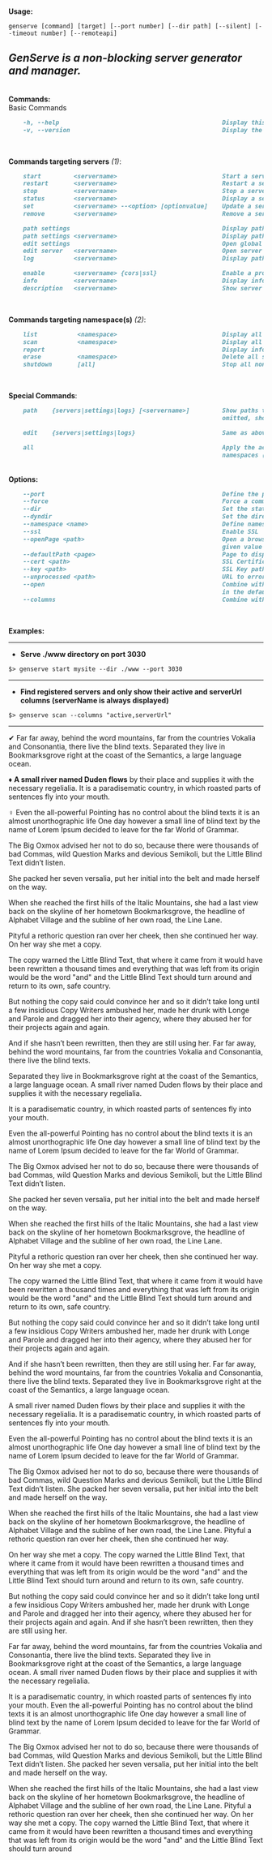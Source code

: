 <br/>**Usage:**<br/>


```shell
genserve [command] [target] [--port number] [--dir path] [--silent] [--timeout number] [--remoteapi]
```

_**GenServe is a non-blocking server generator and manager.**_
---

<br/>**Commands:**<br/>
Basic Commands

```markdown
    -h, --help                                             Display this help
    -v, --version                                          Display the currently running version
```

<br/>

**Commands targeting servers** _(1)_:
```markdown
    start         <servername>                             Start a server
    restart       <servername>                             Restart a server
    stop          <servername>                             Stop a server
    status        <servername>                             Display a server status
    set           <servername> --<option> [optionvalue]    Update a server property 
    remove        <servername>                             Remove a server from the database

    path settings                                          Display path to global settings
    path settings <servername>                             Display path to server settings
    edit settings                                          Open global settings in default editor
    edit server   <servername>                             Open server settings in default editor
    log           <servername>                             Display path to server logs

    enable        <servername> {cors|ssl}                  Enable a property on a server
    info          <servername>                             Display information about a server
    description   <servername>                             Show server description (use 'set' to add a description)
```

<br/>

**Commands targeting namespace(s)** _(2)_:
```markdown
    list           <namespace>                             Display all registered servers in the active namespace
    scan           <namespace>                             Display all registered servers with their current statuses
    report                                                 Display information about namespaces
    erase          <namespace>                             Delete all servers from a namespace
    shutdown       [all]                                   Stop all non-locked servers from all namespaces 
```
<br/>

**Special Commands**:
```markdown
    path    {servers|settings|logs} [<servername>]         Show paths to a server settings. If the servername is 
                                                           omitted, show global settings logs    

    edit    {servers|settings|logs}                        Same as above, but open target in the default system editor

    all                                                    Apply the active command to all servers (1) or all
                                                           namespaces (2)
```

<br/>**Options:**<br/>

```markdown
    --port                                                 Define the port to use with the server
    --force                                                Force a command execution (Overrides --lock, --protect, etc.)
    --dir                                                  Set the static directory to use (Can be more than one)
    --dyndir                                               Set the directory to contain server-side .js scripts 
    --namespace <name>                                     Define namespace to use
    --ssl                                                  Enable SSL
    --openPage <path>                                      Open a browser after a server has started against the 
                                                           given value
    --defaultPath <page>                                   Page to display by default
    --cert <path>                                          SSL Certificate path           
    --key <path>                                           SSL Key path       
    --unprocessed <path>                                   URL to errors page (Can be a static or a dynamic page)
    --open                                                 Combine with the log command, will open the targeted file 
                                                           in the default editor
    --columns                                              Combine with the scan command. Only show selected columns.   
```

<br/>

**Examples:**

---

- **Serve ./www directory on port 3030**

```shell
$> genserve start mysite --dir ./www --port 3030
```

---

- **Find registered servers and only show their active and serverUrl columns (serverName is always displayed)**

```shell
$> genserve scan --columns "active,serverUrl"
```

---


✔ Far far away, behind the word mountains, far from the countries Vokalia and Consonantia, there live the blind 
texts. Separated they live in Bookmarksgrove right at the coast of the Semantics, a large language ocean.


♦ **A small river named Duden flows** by their place and supplies it with the necessary regelialia. It is a 
paradisematic country, in which roasted parts of sentences fly into your mouth.


♀ Even the all-powerful Pointing has no control about the blind texts it is an almost unorthographic life One day 
however a small line of blind text by the name of Lorem Ipsum decided to leave for the far World of Grammar.


The Big Oxmox advised her not to do so, because there were thousands of bad Commas, wild Question Marks and devious Semikoli, but the Little Blind Text didn’t listen.


She packed her seven versalia, put her initial into the belt and made herself on the way.


When she reached the first hills of the Italic Mountains, she had a last view back on the skyline of her hometown Bookmarksgrove, the headline of Alphabet Village and the subline of her own road, the Line Lane.


Pityful a rethoric question ran over her cheek, then she continued her way. On her way she met a copy.


The copy warned the Little Blind Text, that where it came from it would have been rewritten a thousand times and everything that was left from its origin would be the word "and" and the Little Blind Text should turn around and return to its own, safe country.


But nothing the copy said could convince her and so it didn’t take long until a few insidious Copy Writers ambushed her, made her drunk with Longe and Parole and dragged her into their agency, where they abused her for their projects again and again.


And if she hasn’t been rewritten, then they are still using her. Far far away, behind the word mountains, far from the countries Vokalia and Consonantia, there live the blind texts.

Separated they live in Bookmarksgrove right at the coast of the Semantics, a large language ocean. A small river named Duden flows by their place and supplies it with the necessary regelialia.

It is a paradisematic country, in which roasted parts of sentences fly into your mouth.

Even the all-powerful Pointing has no control about the blind texts it is an almost unorthographic life One day however a small line of blind text by the name of Lorem Ipsum decided to leave for the far World of Grammar.

The Big Oxmox advised her not to do so, because there were thousands of bad Commas, wild Question Marks and devious Semikoli, but the Little Blind Text didn’t listen.

She packed her seven versalia, put her initial into the belt and made herself on the way.

When she reached the first hills of the Italic Mountains, she had a last view back on the skyline of her hometown Bookmarksgrove, the headline of Alphabet Village and the subline of her own road, the Line Lane.

Pityful a rethoric question ran over her cheek, then she continued her way. On her way she met a copy.

The copy warned the Little Blind Text, that where it came from it would have been rewritten a thousand times and everything that was left from its origin would be the word "and" and the Little Blind Text should turn around and return to its own, safe country.

But nothing the copy said could convince her and so it didn’t take long until a few insidious Copy Writers ambushed her, made her drunk with Longe and Parole and dragged her into their agency, where they abused her for their projects again and again.

And if she hasn’t been rewritten, then they are still using her. Far far away, behind the word mountains, far from the countries Vokalia and Consonantia, there live the blind texts. Separated they live in Bookmarksgrove right at the coast of the Semantics, a large language ocean.

A small river named Duden flows by their place and supplies it with the necessary regelialia. It is a paradisematic country, in which roasted parts of sentences fly into your mouth.

Even the all-powerful Pointing has no control about the blind texts it is an almost unorthographic life One day however a small line of blind text by the name of Lorem Ipsum decided to leave for the far World of Grammar.

The Big Oxmox advised her not to do so, because there were thousands of bad Commas, wild Question Marks and devious Semikoli, but the Little Blind Text didn’t listen. She packed her seven versalia, put her initial into the belt and made herself on the way.

When she reached the first hills of the Italic Mountains, she had a last view back on the skyline of her hometown Bookmarksgrove, the headline of Alphabet Village and the subline of her own road, the Line Lane. Pityful a rethoric question ran over her cheek, then she continued her way.

On her way she met a copy. The copy warned the Little Blind Text, that where it came from it would have been rewritten a thousand times and everything that was left from its origin would be the word "and" and the Little Blind Text should turn around and return to its own, safe country.

But nothing the copy said could convince her and so it didn’t take long until a few insidious Copy Writers ambushed her, made her drunk with Longe and Parole and dragged her into their agency, where they abused her for their projects again and again. And if she hasn’t been rewritten, then they are still using her.

Far far away, behind the word mountains, far from the countries Vokalia and Consonantia, there live the blind texts. Separated they live in Bookmarksgrove right at the coast of the Semantics, a large language ocean. A small river named Duden flows by their place and supplies it with the necessary regelialia.

It is a paradisematic country, in which roasted parts of sentences fly into your mouth. Even the all-powerful Pointing has no control about the blind texts it is an almost unorthographic life One day however a small line of blind text by the name of Lorem Ipsum decided to leave for the far World of Grammar.

The Big Oxmox advised her not to do so, because there were thousands of bad Commas, wild Question Marks and devious Semikoli, but the Little Blind Text didn’t listen. She packed her seven versalia, put her initial into the belt and made herself on the way.

When she reached the first hills of the Italic Mountains, she had a last view back on the skyline of her hometown Bookmarksgrove, the headline of Alphabet Village and the subline of her own road, the Line Lane. Pityful a rethoric question ran over her cheek, then she continued her way. On her way she met a copy. The copy warned the Little Blind Text, that where it came from it would have been rewritten a thousand times and everything that was left from its origin would be the word "and" and the Little Blind Text should turn around
